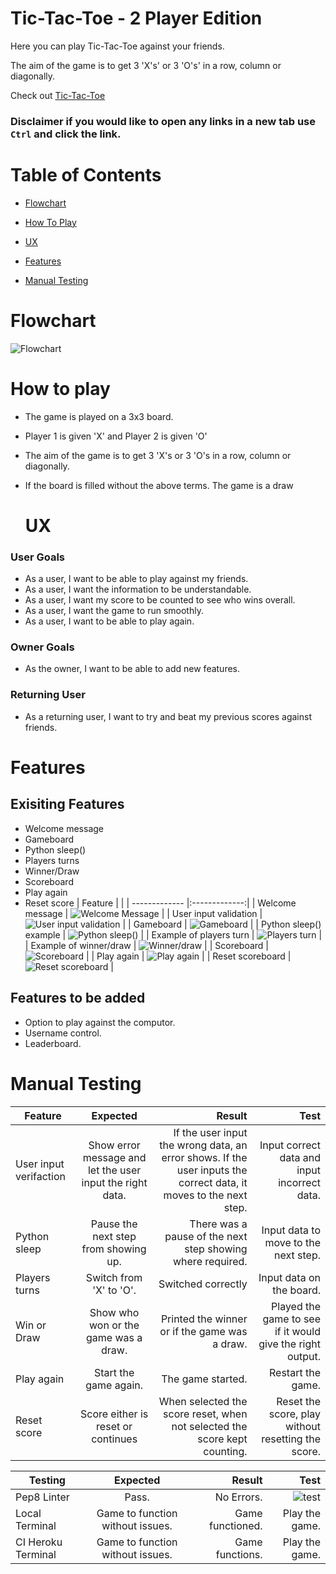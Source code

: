 # Tic-Tac-Toe - 2 Player Edition
Here you can play Tic-Tac-Toe against your friends.

The aim of the game is to get 3 'X's' or 3 'O's' in a row, column or diagonally.

Check out [Tic-Tac-Toe](https://tic-tac-toe-2-player.herokuapp.com/)

### **Disclaimer if you would like to open any links in a new tab use `Ctrl` and click the link.**

# Table of Contents
  
  - <p><a href="#flowchart">Flowchart</a></p>
  - <p><a href="#how-to-play">How To Play</a></p>
  - <p><a href="#ux">UX</a></p>
  - <p><a href="#features">Features</a></p>
  - <p><a href="#manual-testing">Manual Testing</a></p>

# Flowchart
![Flowchart](https://res.cloudinary.com/dp9lxtk3y/image/upload/v1681663239/p3-tic-tac-toe/flowchart-start.drawio_4_lrgkpj.png)


# How to play
- The game is played on a 3x3 board.
- Player 1 is given 'X' and Player 2 is given 'O'
- The aim of the game is to get 3 'X's or 3 'O's in a row, column or diagonally.
- If the board is filled without the above terms. The game is a draw

  # UX
### **User Goals** 
- As a user, I want to be able to play against my friends.
- As a user, I want the information to be understandable.
- As a user, I want my score to be counted to see who wins overall.
- As a user, I want the game to run smoothly.
- As a user, I want to be able to play again.

### **Owner Goals**
- As the owner, I want to be able to add new features.

### **Returning User**
- As a returning user, I want to try and beat my previous scores against friends.

# Features
## **Exisiting Features**
* Welcome message
* Gameboard
* Python sleep()
* Players turns
* Winner/Draw
* Scoreboard
* Play again
* Reset score
| Feature        |      |
   | -------------  |:-------------:| 
   | Welcome message | ![Welcome Message](https://res.cloudinary.com/dp9lxtk3y/image/upload/v1681675512/p3-tic-tac-toe/welcome-message_ybkagc.jpg) |
   | User input validation | ![User input validation](https://res.cloudinary.com/dp9lxtk3y/image/upload/v1681675621/p3-tic-tac-toe/input-validation_nnnx4m.jpg) |
   | Gameboard | ![Gameboard](https://res.cloudinary.com/dp9lxtk3y/image/upload/v1681675701/p3-tic-tac-toe/gameboard_sbrv1d.jpg) |
   | Python sleep() example | ![Python sleep()](https://res.cloudinary.com/dp9lxtk3y/image/upload/v1681676075/p3-tic-tac-toe/sleep-module_tz7g7l.jpg) |
   | Example of players turn | ![Players turn](https://res.cloudinary.com/dp9lxtk3y/image/upload/v1681676217/p3-tic-tac-toe/players-turn_g8ykty.jpg) |
   | Example of winner/draw | ![Winner/draw](https://res.cloudinary.com/dp9lxtk3y/image/upload/v1681676657/p3-tic-tac-toe/winner_gr8gvf.jpg) |
   | Scoreboard | ![Scoreboard](https://res.cloudinary.com/dp9lxtk3y/image/upload/v1681677425/p3-tic-tac-toe/scoreboard_wv8sk4.jpg) |
   | Play again | ![Play again](https://res.cloudinary.com/dp9lxtk3y/image/upload/v1681677497/p3-tic-tac-toe/play-again_zrmdwi.jpg) |
   | Reset scoreboard | ![Reset scoreboard](https://res.cloudinary.com/dp9lxtk3y/image/upload/v1681677564/p3-tic-tac-toe/reset-score_h2btkj.jpg) |
## Features to be added
* Option to play against the computor.
* Username control.
* Leaderboard.

# Manual Testing
   | Feature        |    Expected   | Result       | Test |
   | -------------  |:-------------:| -----:| -----: |
   | User input verifaction | Show error message and let the user input the right data. | If the user input the wrong data, an error shows. If the user inputs the correct data, it moves to the next step. | Input correct data and input incorrect data. |
   | Python sleep   | Pause the next step from showing up.    | There was a pause of the next step showing where required. | Input data to move to the next step. |
   | Players turns   | Switch from 'X' to 'O'.   | Switched correctly | Input data on the board. |
   | Win or Draw | Show who won or the game was a draw.  | Printed the winner or if the game was a draw. | Played the game to see if it would give the right output. |
   | Play again | Start the game again.   | The game started. | Restart the game. |
   | Reset score   | Score either is reset or continues | When selected the score reset, when not selected the score kept counting. | Reset the score, play without resetting the score. |


   | Testing        |    Expected   | Result       | Test |
   | -------------  |:-------------:| -----:| -----: |
   | Pep8 Linter | Pass. | No Errors. | ![test](https://res.cloudinary.com/dp9lxtk3y/image/upload/v1681679398/p3-tic-tac-toe/pep8_leax3w.jpg) |
   | Local Terminal | Game to function without issues. | Game functioned. | Play the game. |
   | CI Heroku Terminal | Game to function without issues. | Game functions. | Play the game. |
